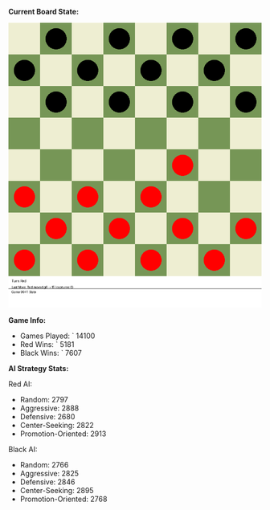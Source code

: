 
**Current Board State:**  
<!-- START_GIF -->
![Checkers Game](./checkers_game.gif)
<!-- END_GIF -->

**Game Info:**  
- Games Played: `<!-- GAMES_PLAYED --> 14100
- Red Wins: `<!-- RED_WINS --> 5181
- Black Wins: `<!-- BLACK_WINS --> 7607

<!-- AI_STATS -->
**AI Strategy Stats:**

Red AI:
- Random: 2797
- Aggressive: 2888
- Defensive: 2680
- Center-Seeking: 2822
- Promotion-Oriented: 2913

Black AI:
- Random: 2766
- Aggressive: 2825
- Defensive: 2846
- Center-Seeking: 2895
- Promotion-Oriented: 2768
